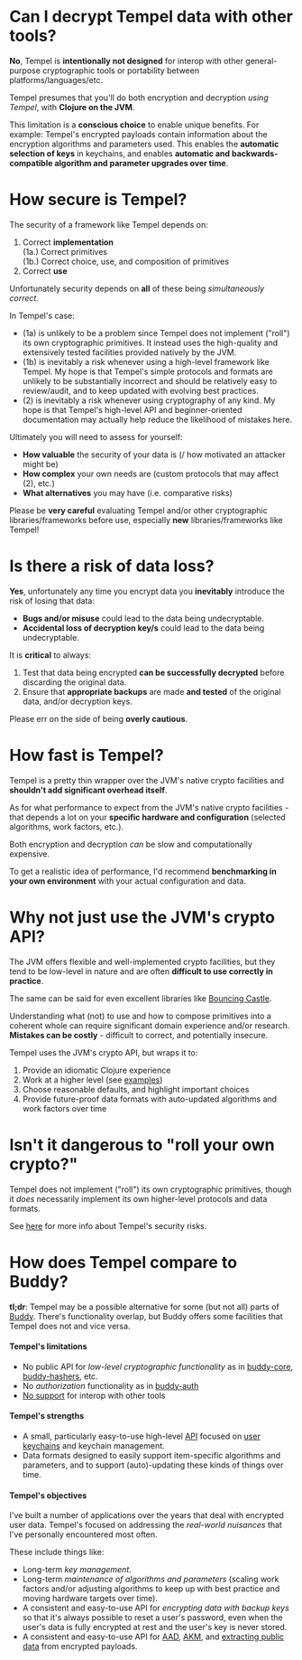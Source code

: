 # Can I decrypt Tempel data with other tools?

**No**, Tempel is **intentionally not designed** for interop with other general-purpose cryptographic tools or portability between platforms/languages/etc.

Tempel presumes that you'll do both encryption and decryption *using Tempel*, with **Clojure on the JVM**.

This limitation is a **conscious choice** to enable unique benefits. For example: Tempel's encrypted payloads contain information about the encryption algorithms and parameters used. This enables the **automatic selection of keys** in keychains, and enables **automatic and backwards-compatible algorithm and parameter upgrades over time**.

# How secure is Tempel?

The security of a framework like Tempel depends on:

1. Correct **implementation**  
   (1a.) Correct primitives  
   (1b.) Correct choice, use, and composition of primitives
2. Correct **use**

Unfortunately security depends on **all** of these being *simultaneously correct*.

In Tempel's case:

- (1a) is unlikely to be a problem since Tempel does not implement ("roll") its own cryptographic primitives. It instead uses the high-quality and extensively tested facilities provided natively by the JVM.
- (1b) is inevitably a risk whenever using a high-level framework like Tempel. My hope is that Tempel's simple protocols and formats are unlikely to be substantially incorrect and should be relatively easy to review/audit, and to keep updated with evolving best practices.
- (2) is inevitably a risk whenever using cryptography of any kind. My hope is that Tempel's high-level API and beginner-oriented documentation may actually help reduce the likelihood of mistakes here.

Ultimately you will need to assess for yourself:

- **How valuable** the security of your data is (/ how motivated an attacker might be)
- **How complex** your own needs are (custom protocols that may affect (2), etc.)
- **What alternatives** you may have (i.e. comparative risks)

Please be **very careful** evaluating Tempel and/or other cryptographic libraries/frameworks before use, especially **new** libraries/frameworks like Tempel!

# Is there a risk of data loss?

**Yes**, unfortunately any time you encrypt data you **inevitably** introduce the risk of losing that data:

- **Bugs and/or misuse** could lead to the data being undecryptable.
- **Accidental loss of decryption key/s** could lead to the data being undecryptable.

It is **critical** to always:

1. Test that data being encrypted **can be successfully decrypted** before discarding the original data.
2. Ensure that **appropriate backups** are made **and tested** of the original data, and/or decryption keys.

Please err on the side of being **overly cautious**.

# How fast is Tempel?

Tempel is a pretty thin wrapper over the JVM's native crypto facilities and **shouldn't add significant overhead itself**.

As for what performance to expect from the JVM's native crypto facilities - that depends a lot on your **specific hardware and configuration** (selected algorithms, work factors, etc.).

Both encryption and decryption *can* be slow and computationally expensive.

To get a realistic idea of performance, I'd recommend **benchmarking in your own environment** with your actual configuration and data.

# Why not just use the JVM's crypto API?

The JVM offers flexible and well-implemented crypto facilities, but they tend to be low-level in nature and are often **difficult to use correctly in practice**.

The same can be said for even excellent libraries like [Bouncing Castle](https://www.bouncycastle.org/).

Understanding what (not) to use and how to compose primitives into a coherent whole can require significant domain experience and/or research. **Mistakes can be costly** - difficult to correct, and potentially insecure.

Tempel uses the JVM's crypto API, but wraps it to:

1. Provide an idiomatic Clojure experience
2. Work at a higher level (see [examples](2-Examples.md))
3. Choose reasonable defaults, and highlight important choices
4. Provide future-proof data formats with auto-updated algorithms and work factors over time

# Isn't it dangerous to "roll your own crypto?"

Tempel does not implement ("roll") its own cryptographic primitives, though it *does* necessarily implement its own higher-level protocols and data formats.

See [here](#how-secure-is-tempel) for more info about Tempel's security risks.

# How does Tempel compare to Buddy?

**tl;dr**: Tempel may be a possible alternative for some (but not all) parts of [Buddy](https://github.com/funcool/buddy). There's functionality overlap, but Buddy offers some facilities that Tempel does not and vice versa.

#### Tempel's limitations

- No public API for *low-level cryptographic functionality* as in [buddy-core](https://github.com/funcool/buddy-core), [buddy-hashers](https://github.com/funcool/buddy-hashers), etc.
- No *authorization* functionality as in [buddy-auth](https://github.com/funcool/buddy-auth)
- [No support](#can-i-decrypt-tempel-data-with-other-tools) for interop with other tools

#### Tempel's strengths

- A small, particularly easy-to-use high-level [API](./1-Getting-started#what-next) focused on [user keychains](./1-Getting-started#keychains) and keychain management.
- Data formats designed to easily support item-specific algorithms and parameters, and to support (auto)-updating these kinds of things over time.

#### Tempel's objectives

I've built a number of applications over the years that deal with encrypted user data. Tempel's focused on addressing the *real-world nuisances* that I've personally encountered most often.

These include things like:

- Long-term *key management*.
- Long-term *maintenance of algorithms and parameters* (scaling work factors and/or adjusting algorithms to keep up with best practice and moving hardware targets over time).
- A consistent and easy-to-use API for *encrypting data with backup keys* so that it's always possible to reset a user's password, even when the user's data is fully encrypted at rest and the user's key is never stored.
- A consistent and easy-to-use API for [AAD](https://taoensso.github.io/tempel/taoensso.tempel.html#var-aad-help), [AKM](https://taoensso.github.io/tempel/taoensso.tempel.html#var-akm-help), and [extracting public data](https://taoensso.github.io/tempel/taoensso.tempel.html#var-public-data) from encrypted payloads.